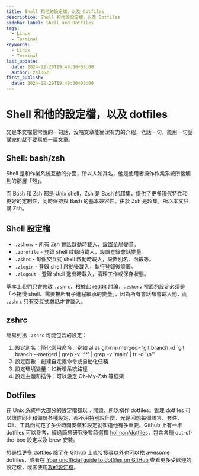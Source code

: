 ```yaml
---
title: Shell 和他的設定檔，以及 Dotfiles
description: Shell 和他的設定檔，以及 Dotfiles
sidebar_label: Shell and Dotfiles
tags:
  - Linux
  - Terminal
keywords:
  - Linux
  - Terminal
last_update:
  date: 2024-12-29T19:49:30+08:00
  author: zsl0621
first_publish:
  date: 2024-12-29T19:49:30+08:00
---
```


# Shell 和他的設定檔，以及 dotfiles

又是本文檔最常說的一句話，沒啥文章能簡潔有力的介紹，老話一句，能用一句話講完的就不要寫成一篇文章。

## Shell: bash/zsh

Shell 是和作業系統互動的介面，所以人如其名，他是使用者操作作業系統所接觸到的那層「殼」。

而 Bash 和 Zsh 都是 Unix shell，Zsh 是 Bash 的超集，提供了更多現代特性和更好的定制性，同時保持與 Bash 的基本兼容性。由於 Zsh 是超集，所以本文只講 Zsh。

## Shell 設定檔

- `.zshenv` - 所有 Zsh 會話啟動時載入，設置全局變量。
- `.zprofile` - 登錄 shell 啟動時載入，設置登錄會話變量。
- `.zshrc` - 每個交互式 shell 啟動時載入，設置別名、函數等。
- `.zlogin` - 登錄 shell 啟動後載入，執行登錄後設置。
- `.zlogout` - 登錄 shell 退出時載入，清理工作或保存狀態。

基本上我們只會修改 `.zshrc`，根據此 [reddit 討論](https://www.reddit.com/r/zsh/comments/kwmrf4/help_me_understand_best_practices_re/)，`.zshenv` 裡面的設定必須是「不拖慢 shell、需要被所有子進程繼承的變量」，因為所有會話都會載入他，而 `.zshrc` 只有交互式會話才會載入。

## zshrc

簡易列出 `.zshrc` 可能包含的設定：

1. 設定別名：簡化常用命令，例如 alias git-rm-merged="git branch -d `git branch --merged | grep -v '^*' | grep -v 'main' | tr -d '\n'"
2. 設定函數：創建自定義命令或自動化任務
3. 設定環境變量：如新增系統路徑
4. 設定主題和插件：可以設定 Oh-My-Zsh 等框架

## Dotfiles

在 Unix 系統中大部分的設定檔都以 `.` 開頭，所以稱作 dotfiles。管理 dotfiles 可以讓你同步和備份各種設定，都不用特別說什麼，光是回想每個語言、套件、IDE、工具函式花了多少時間安裝和設定就知道他有多重要。Github 上有一堆 dotfiles 可以參考，經過簡易研究後暫時選擇 [holman/dotfiles](https://github.com/holman/dotfiles)，包含各種 out-of-the-box 設定以及 brew 安裝。

想尋找更多 dotfiles 除了在 Github 上直接搜尋以外也可以找 awesome dotfiles，或者在 [Your unofficial guide to dotfiles on GitHub](https://dotfiles.github.io/inspiration/) 查看更多受歡迎的設定檔，或者使用[我的設定檔](/docs/linux/macos-dotfiles-auto-setup)。

